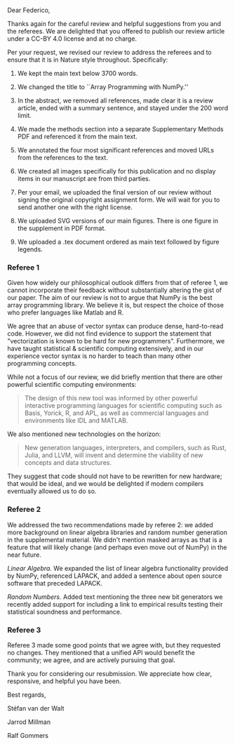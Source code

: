 Dear Federico,

Thanks again for the careful review and helpful suggestions from you
and the referees.  We are delighted that you offered to publish our
review article under a CC-BY 4.0 license and at no charge.

Per your request, we revised our review to address the referees and to
ensure that it is in Nature style throughout. Specifically:

1. We kept the main text below 3700 words.

2. We changed the title to ``Array Programming with NumPy.''

3. In the abstract, we removed all references, made clear it is a
review article, ended with a summary sentence, and stayed under the
200 word limit.

4. We made the methods section into a separate Supplementary Methods PDF
and referenced it from the main text.

5. We annotated the four most significant references and moved URLs from
the references to the text.

6. We created all images specifically for this publication and no
display items in our manuscript are from third parties.

7. Per your email, we uploaded the final version of our review without
signing the original copyright assignment form.  We will wait for you
to send another one with the right license.

8. We uploaded SVG versions of our main figures.  There is one figure
in the supplement in PDF format.

9. We uploaded a .tex document ordered as main text followed by figure legends.


### Referee 1

Given how widely our philosophical outlook differs from that of referee
1, we cannot incorporate their feedback without substantially altering
the gist of our paper. The aim of our review is not to argue that NumPy
is the best array programming library. We believe it is, but respect the
choice of those who prefer languages like Matlab and R.

We agree that an abuse of vector syntax can produce dense,
hard-to-read code.  However, we did not find evidence to support the
statement that "vectorization is known to be hard for new
programmers".  Furthermore, we have taught statistical & scientific
computing extensively, and in our experience vector syntax is no
harder to teach than many other programming concepts.

While not a focus of our review, we did briefly mention that there are
other powerful scientific computing environments:

> The design of this new tool was informed by other powerful interactive
> programming languages for scientific computing such as Basis, Yorick,
> R, and APL, as well as commercial languages and environments like IDL
> and MATLAB.

We also mentioned new technologies on the horizon:

> New generation languages, interpreters, and compilers, such as Rust,
> Julia, and LLVM, will invent and determine the viability of new
> concepts and data structures.

They suggest that code should not have to be rewritten for new
hardware; that would be ideal, and we would be delighted if modern
compilers eventually allowed us to do so.

### Referee 2

We addressed the two recommendations made by referee 2: we added more
background on linear algebra libraries and random number generation in
the supplemental material. We didn't mention masked arrays as that is
a feature that will likely change (and perhaps even move out of NumPy)
in the near future.

*Linear Algebra.* We expanded the list of linear algebra
functionality provided by NumPy, referenced LAPACK, and added a sentence
about open source software that preceded LAPACK.

*Random Numbers.* Added text mentioning the three new bit
generators we recently added support for including a link to empirical
results testing their statistical soundness and performance.


### Referee 3

Referee 3 made some good points that we agree with, but they requested
no changes.  They mentioned that a unified API would benefit the
community; we agree, and are actively pursuing that goal.


Thank you for considering our resubmission.  We appreciate how clear,
responsive, and helpful you have been.


Best regards,


Stéfan van der Walt

Jarrod Millman

Ralf Gommers

